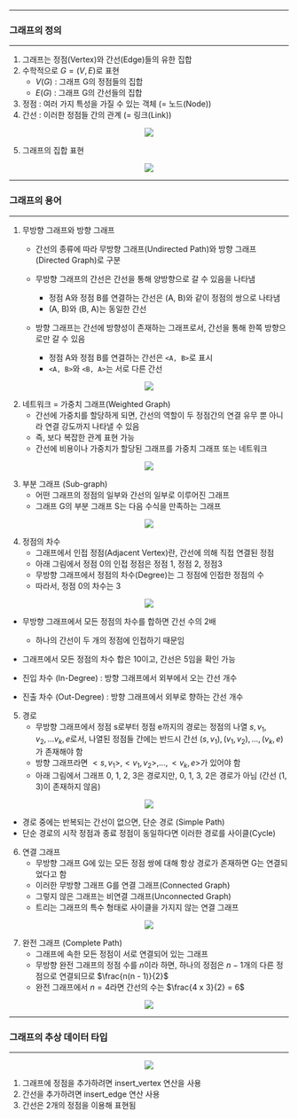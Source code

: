 -----
### 그래프의 정의
-----
1. 그래프는 정점(Vertex)와 간선(Edge)들의 유한 집합
2. 수학적으로 $G = (V, E)$로 표현
   - $V(G)$ : 그래프 G의 정점들의 집합
   - $E(G)$ : 그래프 G의 간선들의 집합
3. 정점 : 여러 가지 특성을 가질 수 있는 객체 (= 노드(Node))
4. 간선 : 이러한 정점들 간의 관계 (= 링크(Link))
<div align="center">
<img src="https://github.com/user-attachments/assets/fbbfcd24-fa7e-4a03-9300-93870d224f92">
</div>

5. 그래프의 집합 표현
<div align="center">
<img src="https://github.com/user-attachments/assets/a179cc77-983f-4db1-a14d-29e9b4b243fa">
</div>

-----
### 그래프의 용어
-----
1. 무방향 그래프와 방향 그래프
   - 간선의 종류에 따라 무방향 그래프(Undirected Path)와 방향 그래프(Directed Graph)로 구분
   - 무방향 그래프의 간선은 간선을 통해 양방향으로 갈 수 있음을 나타냄
     + 정점 A와 정점 B를 연결하는 간선은 (A, B)와 같이 정점의 쌍으로 나타냄
     + (A, B)와 (B, A)는 동일한 간선

   - 방향 그래프는 간선에 방향성이 존재하는 그래프로서, 간선을 통해 한쪽 방향으로만 갈 수 있음
     + 정점 A와 정점 B를 연결하는 간선은 ```<A, B>```로 표시
     + ```<A, B>```와 ```<B, A>```는 서로 다른 간선
<div align="center">
<img src="https://github.com/user-attachments/assets/1b2a17bf-b380-49a7-9b5d-662d37d03d69">
</div>

2. 네트워크 = 가중치 그래프(Weighted Graph)
   - 간선에 가중치를 할당하게 되면, 간선의 역할이 두 정점간의 연결 유무 뿐 아니라 연결 강도까지 나타낼 수 있음
   - 즉, 보다 복잡한 관계 표현 가능
   - 간선에 비용이나 가중치가 할당된 그래프를 가중치 그래프 또는 네트워크
<div align="center">
<img src="https://github.com/user-attachments/assets/2f47dcbf-ca7a-4ed9-8ab0-188fbd2d8f82">
</div>

3. 부분 그래프 (Sub-graph)
   - 어떤 그래프의 정점의 일부와 간선의 일부로 이루어진 그래프
   - 그래프 G의 부분 그래프 S는 다음 수식을 만족하는 그래프
<div align="center">
<img src="https://github.com/user-attachments/assets/f1e84438-f06a-4905-8d16-18deecf0b156">
</div>

4. 정점의 차수
   - 그래프에서 인접 정점(Adjacent Vertex)란, 간선에 의해 직접 연결된 정점
   - 아래 그림에서 정점 0의 인접 정점은 정점 1, 정점 2, 정점3
   - 무방향 그래프에서 정점의 차수(Degree)는 그 정점에 인접한 정점의 수
   - 따라서, 정점 0의 차수는 3
<div align="center">
<img src="https://github.com/user-attachments/assets/05d3a6c0-80ec-48be-9e9f-e3785e077921">
</div>

   - 무방향 그래프에서 모든 정점의 차수를 합하면 간선 수의 2배
     + 하나의 간선이 두 개의 정점에 인접하기 때문임

   - 그래프에서 모든 정점의 차수 합은 10이고, 간선은 5임을 확인 가능
   - 진입 차수 (In-Degree) : 방향 그래프에서 외부에서 오는 간선 개수
   - 진출 차수 (Out-Degree) : 방향 그래프에서 외부로 향하는 간선 개수

5. 경로
   - 무방향 그래프에서 정점 s로부터 정점 e까지의 경로는 정점의 나열 $s, v_1, v_2, ... v_k, e$로서, 나열된 정점들 간에는 반드시 간선 $(s, v_1), (v_1, v_2), ..., (v_k, e)$ 가 존재해야 함
   - 방향 그래프라면 $<s, v_1>, <v_1, v_2>, ..., <v_k, e>$가 있어야 함
   - 아래 그림에서 그래프 0, 1, 2, 3은 경로지만, 0, 1, 3, 2은 경로가 아님 (간선 (1, 3)이 존재하지 않음)
<div align="center">
<img src="https://github.com/user-attachments/assets/cf0d0756-6ded-4f23-8ce1-8df02d8ee5ab">
</div>

   - 경로 중에는 반복되는 간선이 없으면, 단순 경로 (Simple Path)
   - 단순 경로의 시작 정점과 종료 정점이 동일하다면 이러한 경로를 사이클(Cycle)

6. 연결 그래프
   - 무방향 그래프 G에 있는 모든 정점 쌍에 대해 항상 경로가 존재하면 G는 연결되었다고 함
   - 이러한 무방향 그래프 G를 연결 그래프(Connected Graph)
   - 그렇지 않은 그래프는 비연결 그래프(Unconnected Graph)
   - 트리는 그래프의 특수 형태로 사이클을 가지지 않는 연결 그래프
<div align="center">
<img src="https://github.com/user-attachments/assets/2d6ee151-cbfa-4fd5-8cc7-69f363e706fa">
</div>

7. 완전 그래프 (Complete Path)
   - 그래프에 속한 모든 정점이 서로 연결되어 있는 그래프 
   - 무방향 완전 그래프의 정점 수를 $n$이라 하면, 하나의 정점은 $n - 1$개의 다른 정점으로 연결되므로 $\frac{n(n - 1)}{2}$
   - 완전 그래프에서 $n = 4$라면 간선의 수는 $\frac{4 x 3}{2} = 6$
<div align="center">
<img src="https://github.com/user-attachments/assets/358ec281-6ae8-4231-bb3b-ff5961062edb">
</div>

-----
### 그래프의 추상 데이터 타입
-----
<div align="center">
<img src="https://github.com/user-attachments/assets/10adff6d-ded1-4e39-a986-60278de9cd2f">
</div>

1. 그래프에 정점을 추가하려면 insert_vertex 연산을 사용
2. 간선을 추가하려면 insert_edge 연산 사용
3. 간선은 2개의 정점을 이용해 표현됨
